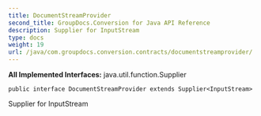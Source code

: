 ```yaml
---
title: DocumentStreamProvider
second_title: GroupDocs.Conversion for Java API Reference
description: Supplier for InputStream
type: docs
weight: 19
url: /java/com.groupdocs.conversion.contracts/documentstreamprovider/
---
```

**All Implemented Interfaces:**
java.util.function.Supplier
```
public interface DocumentStreamProvider extends Supplier<InputStream>
```

Supplier for InputStream
